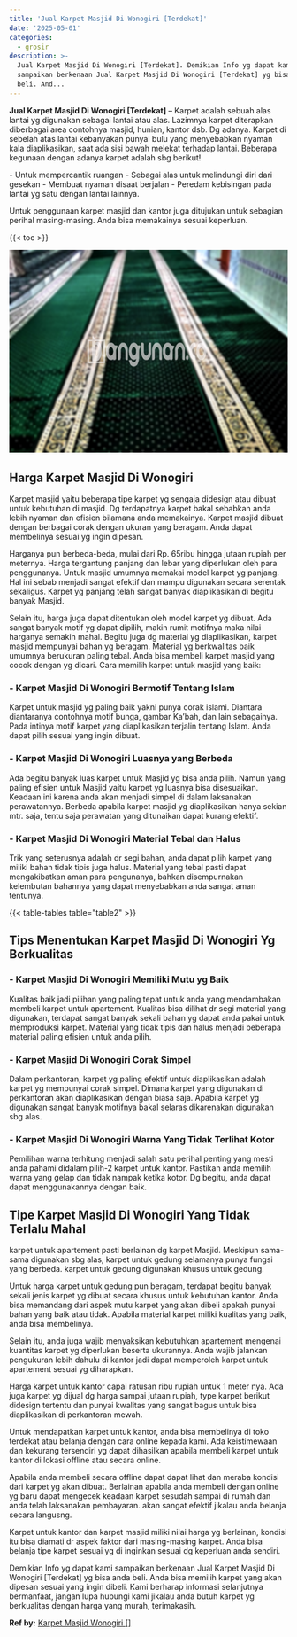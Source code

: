 ```yaml
---
title: 'Jual Karpet Masjid Di Wonogiri [Terdekat]'
date: '2025-05-01'
categories:
  - grosir
description: >-
  Jual Karpet Masjid Di Wonogiri [Terdekat]. Demikian Info yg dapat kami
  sampaikan berkenaan Jual Karpet Masjid Di Wonogiri [Terdekat] yg bisa anda
  beli. And...
---
```


**Jual Karpet Masjid Di Wonogiri \[Terdekat\]** – Karpet adalah sebuah alas lantai yg digunakan sebagai lantai atau alas. Lazimnya karpet diterapkan diberbagai area contohnya masjid, hunian, kantor dsb. Dg adanya. Karpet di sebelah atas lantai kebanyakan punyai bulu yang menyebabkan nyaman kala diaplikasikan, saat ada sisi bawah melekat terhadap lantai. Beberapa kegunaan dengan adanya karpet adalah sbg berikut!

\- Untuk mempercantik ruangan - Sebagai alas untuk melindungi diri dari gesekan - Membuat nyaman disaat berjalan - Peredam kebisingan pada lantai yg satu dengan lantai lainnya.

Untuk penggunaan karpet masjid dan kantor juga ditujukan untuk sebagian perihal masing-masing. Anda bisa memakainya sesuai keperluan.

{{< toc >}}

![Jual Karpet Masjid Di Wonogiri [Terdekat]](/images/grosir-karpet-murah-54.png)

## Harga Karpet Masjid Di Wonogiri

Karpet masjid yaitu beberapa tipe karpet yg sengaja didesign atau dibuat untuk kebutuhan di masjid. Dg terdapatnya karpet bakal sebabkan anda lebih nyaman dan efisien bilamana anda memakainya. Karpet masjid dibuat dengan berbagai corak dengan ukuran yang beragam. Anda dapat membelinya sesuai yg ingin dipesan.

Harganya pun berbeda-beda, mulai dari Rp. 65ribu hingga jutaan rupiah per meternya. Harga tergantung panjang dan lebar yang diperlukan oleh para penggunanya. Untuk masjid umumnya memakai model karpet yg panjang. Hal ini sebab menjadi sangat efektif dan mampu digunakan secara serentak sekaligus. Karpet yg panjang telah sangat banyak diaplikasikan di begitu banyak Masjid.

Selain itu, harga juga dapat ditentukan oleh model karpet yg dibuat. Ada sangat banyak motif yg dapat dipilih, makin rumit motifnya maka nilai harganya semakin mahal. Begitu juga dg material yg diaplikasikan, karpet masjid mempunyai bahan yg beragam. Material yg berkwalitas baik umumnya berukuran paling tebal. Anda bisa membeli karpet masjid yang cocok dengan yg dicari. Cara memilih karpet untuk masjid yang baik:

### \- Karpet Masjid Di Wonogiri Bermotif Tentang Islam

Karpet untuk masjid yg paling baik yakni punya corak islami. Diantara diantaranya contohnya motif bunga, gambar Ka’bah, dan lain sebagainya. Pada intinya motif karpet yang diaplikasikan terjalin tentang Islam. Anda dapat pilih sesuai yang ingin dibuat.

### \- Karpet Masjid Di Wonogiri Luasnya yang Berbeda

Ada begitu banyak luas karpet untuk Masjid yg bisa anda pilih. Namun yang paling efisien untuk Masjid yaitu karpet yg luasnya bisa disesuaikan. Keadaan ini karena anda akan menjadi simpel di dalam laksanakan perawatannya. Berbeda apabila karpet masjid yg diaplikasikan hanya sekian mtr. saja, tentu saja perawatan yang ditunaikan dapat kurang efektif.

### \- Karpet Masjid Di Wonogiri Material Tebal dan Halus

Trik yang seterusnya adalah dr segi bahan, anda dapat pilih karpet yang miliki bahan tidak tipis juga halus. Material yang tebal pasti dapat mengakibatkan aman para pengunanya, bahkan disempurnakan kelembutan bahannya yang dapat menyebabkan anda sangat aman tentunya.

{{< table-tables table="table2" >}}

## Tips Menentukan Karpet Masjid Di Wonogiri Yg Berkualitas

### \- Karpet Masjid Di Wonogiri Memiliki Mutu yg Baik

Kualitas baik jadi pilihan yang paling tepat untuk anda yang mendambakan membeli karpet untuk apartement. Kualitas bisa dilihat dr segi material yang digunakan, terdapat sangat banyak sekali bahan yg dapat anda pakai untuk memproduksi karpet. Material yang tidak tipis dan halus menjadi beberapa material paling efisien untuk anda pilih.

### \- Karpet Masjid Di Wonogiri Corak Simpel

Dalam perkantoran, karpet yg paling efektif untuk diaplikasikan adalah karpet yg mempunyai corak simpel. Dimana karpet yang digunakan di perkantoran akan diaplikasikan dengan biasa saja. Apabila karpet yg digunakan sangat banyak motifnya bakal selaras dikarenakan digunakan sbg alas.

### \- Karpet Masjid Di Wonogiri Warna Yang Tidak Terlihat Kotor

Pemilihan warna terhitung menjadi salah satu perihal penting yang mesti anda pahami didalam pilih-2 karpet untuk kantor. Pastikan anda memilih warna yang gelap dan tidak nampak ketika kotor. Dg begitu, anda dapat dapat menggunakannya dengan baik.

## Tipe Karpet Masjid Di Wonogiri Yang Tidak Terlalu Mahal

karpet untuk apartement pasti berlainan dg karpet Masjid. Meskipun sama-sama digunakan sbg alas, karpet untuk gedung selamanya punya fungsi yang berbeda. karpet untuk gedung digunakan khusus untuk gedung.

Untuk harga karpet untuk gedung pun beragam, terdapat begitu banyak sekali jenis karpet yg dibuat secara khusus untuk kebutuhan kantor. Anda bisa memandang dari aspek mutu karpet yang akan dibeli apakah punyai bahan yang baik atau tidak. Apabila material karpet miliki kualitas yang baik, anda bisa membelinya.

Selain itu, anda juga wajib menyaksikan kebutuhkan apartement mengenai kuantitas karpet yg diperlukan beserta ukurannya. Anda wajib jalankan pengukuran lebih dahulu di kantor jadi dapat memperoleh karpet untuk apartement sesuai yg diharapkan.

Harga karpet untuk kantor capai ratusan ribu rupiah untuk 1 meter nya. Ada juga karpet yg dijual dg harga sampai jutaan rupiah, type karpet berikut didesign tertentu dan punyai kwalitas yang sangat bagus untuk bisa diaplikasikan di perkantoran mewah.

Untuk mendapatkan karpet untuk kantor, anda bisa membelinya di toko terdekat atau belanja dengan cara online kepada kami. Ada keistimewaan dan kekurang tersendiri yg dapat dihasilkan apabila membeli karpet untuk kantor di lokasi offline atau secara online.

Apabila anda membeli secara offline dapat dapat lihat dan meraba kondisi dari karpet yg akan dibuat. Berlainan apabila anda membeli dengan online yg baru dapat mengecek keadaan karpet sesudah sampai di rumah dan anda telah laksanakan pembayaran. akan sangat efektif jikalau anda belanja secara langusng.

Karpet untuk kantor dan karpet masjid miliki nilai harga yg berlainan, kondisi itu bisa diamati dr aspek faktor dari masing-masing karpet. Anda bisa belanja tipe karpet sesuai yg di inginkan sesuai dg keperluan anda sendiri.

Demikian Info yg dapat kami sampaikan berkenaan Jual Karpet Masjid Di Wonogiri \[Terdekat\] yg bisa anda beli. Anda bisa memilih karpet yang akan dipesan sesuai yang ingin dibeli. Kami berharap informasi selanjutnya bermanfaat, jangan lupa hubungi kami jikalau anda butuh karpet yg berkualitas dengan harga yang murah, terimakasih.

**Ref by:**  [Karpet Masjid Wonogiri []](https://id.wikipedia.org/wiki/Karpet)
